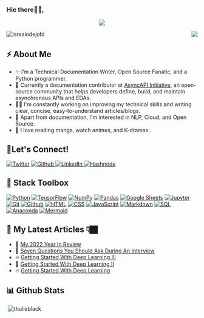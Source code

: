 ### Hie there👋🏿,

<!-- Animation Typing -->
<p align="center">
  <a href="https://github.com/DenverCoder1/readme-typing-svg"><img src="https://readme-typing-svg.herokuapp.com?font=Fira+Code&pause=1100&&color=8C98F7FF&width=500&lines=I'm+V.+Thulisile+Sibanda.;"></a>
</p>

<!-- Animation Typing: END -->

<img src = "https://c.tenor.com/PX1doq1mxnYAAAAM/girl-hacker.gif" align="right" />

<!-- Profile Views -->

<p align="left">
  <img src="https://komarev.com/ghpvc/?username=thulieblack&label=Profile%20views&color=0e75b6&style=flat" alt="isrealodejobi" />
</p>

<!-- Profile Views: END -->

<h2>⚡️ About Me</h2>

<ul>
 
  <li>✨ I’m a Technical Documentation Writer, Open Source Fanatic, and a Python programmer. </li>

  <li> 💼 Currently a documentation contributor at <a href = "https://github.com/asyncapi">AsyncAPI Initiative</a>, an open-source community that helps developers define, build, and maintain asynchronous APIs and EDAs. </li>  

  <li>👨‍💻 I'm constantly working on improving my technical skills and  writing clear, concise, easy-to-understand articles/blogs. </li>

  <li>🔭  Apart from documentation, I'm interested in NLP, Cloud, and Open Source. </a>

  <li>💬 I love reading manga, watch animes, and K-dramas . </li>

</ul>

<!-- About me section: END -->


## 🔗Let's Connect!

<a href="https://twitter.com/thulieblack" target="_blank">
<img alt="Twitter" src="https://img.shields.io/badge/-Twitter-1DA1F2?logo=twitter&logoColor=white&style=flat-square" /></a>
<a href="https://github.com/thulieblack" target="_blank">
<img alt="Github" src="https://img.shields.io/badge/-GitHub-181717?&style=flat-square&logo=github&logoColor=white" />
<a href="https://www.linkedin.com/in/v-thulisile-sibanda/" target="_blank">
<img alt="LinkedIn" src="https://img.shields.io/badge/-LinkedIn-0A66C2?&style=flat-square&logo=linkedin&logoColor=white" />
</a>
<a href="https://hashnode.com/@thulieblack" target="_blank"><img alt="Hashnode" src="https://img.shields.io/badge/-Hashnode-2962FF?logo=hashnode&style=flat-square" /></a>



## 🧰 Stack Toolbox 
<a href="#"><img alt="Python" src="https://img.shields.io/badge/Python-14354C.svg?logo=python&logoColor=white"></a>
<a href="#"><img alt="TensorFlow" src="https://img.shields.io/badge/TensorFlow-FF6F00.svg?logo=TensorFlow&logoColor=white"></a>
<a href="#"><img alt="NumPy" src="https://img.shields.io/badge/Numpy-013243.svg?logo=numpy&logoColor=white"></a>
<a href="#"><img alt="Pandas" src="https://img.shields.io/badge/Pandas-150458.svg?logo=pandas&logoColor=white"></a>
<a href="#"><img alt="Google Sheets" src="https://img.shields.io/badge/Sheets-34A853.svg?logo=google%20sheets&logoColor=white"></a>
<a href="#"><img alt="Jupyter" src="https://img.shields.io/badge/Jupyter-F37626.svg?logo=Jupyter&logoColor=white"></a>
<a href="#"><img alt="Git" src="https://img.shields.io/badge/Git-F05033.svg?logo=git&logoColor=white"></a>
<a href="#"><img alt="Github" src="https://img.shields.io/badge/github-%23121011.svg?logo=github&logoColor=white"></a>
<a href="#"><img alt="HTML" src="https://img.shields.io/badge/html5-%23E34F26.svg?logo=html5&logoColor=white"></a>
<a href="#"><img alt="CSS" src="https://img.shields.io/badge/CSS-1572B6.svg?logo=css3&logoColor=white"></a>
<a href="#"><img alt="JavaScript" src="https://img.shields.io/badge/JavaScript-F7DF1E.svg?logo=javascript&logoColor=black"></a>
<a href="#"><img alt="Markdown" src="https://img.shields.io/badge/Markdown-000000.svg?logo=markdown&logoColor=white"></a>
<a href="#"><img alt="SQL" src="https://custom-icon-badges.demolab.com/badge/SQL-025E8C.svg?logo=database&logoColor=white"></a>
<a href="#"><img alt="Anaconda" src="https://img.shields.io/badge/Anaconda-%2344A833.svg?logo=anaconda&logoColor=white"></a>
<a href="#"><img alt="Mermaid" src="https://img.shields.io/badge/-mermaid.js-pink"></a>


## 📝 My Latest Articles 👇🏿 

<!-- BLOGPOSTS:START -->
 - 💫 [My 2022 Year In Review](https://thulieblack.hashnode.dev/my-2022-year-in-review)
 - 🌮 [Seven Questions You Should Ask During An Interview](https://thulieblack.hashnode.dev/seven-questions-you-should-ask-during-an-interview)
 - 🔥 [Getting Started With Deep Learning III](https://thulieblack.hashnode.dev/getting-started-with-deep-learning-iii)
 - 💫 [Getting Started With Deep Learning II](https://thulieblack.hashnode.dev/getting-started-with-deep-learning-ii)
 - 🔥 [Getting Started With Deep Learning](https://thulieblack.hashnode.dev/getting-started-with-deep-learning)<!-- BLOGPOSTS:END -->


<!-- Github Stats -->


## 📊 Github Stats


<p>&nbsp;<img align="center" src="https://github-readme-stats.vercel.app/api?username=thulieblack&show_icons=true&locale=en&theme=tokyonight" alt="thulieblack" /></p>


<!-- Github Stats: END -->


